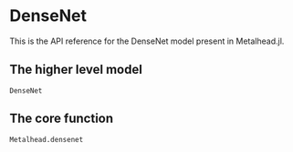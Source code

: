 # DenseNet

This is the API reference for the DenseNet model present in Metalhead.jl.

## The higher level model

```@docs
DenseNet
```

## The core function

```@docs
Metalhead.densenet
```
